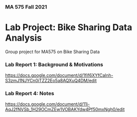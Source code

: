 ### MA 575 Fall 2021
# Lab Project: Bike Sharing Data Analysis

Group project for MA575 on Bike Sharing Data

### Lab Report 1: Background & Motivations

https://docs.google.com/document/d/1fif6XYfCalnh-S3zmJ1NJYCn0iTZZ2Eo5a8AQXuQ4DM/edit


### Lab Report 4: Notes

https://docs.google.com/document/d/11i-AqJ2fNVSb_1H29OCmZEw1VOBAKYdw4Pf50mxNgh0/edit
